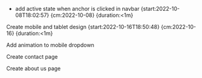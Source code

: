 - add active state when anchor is clicked in navbar {start:2022-10-08T18:02:57} {cm:2022-10-08} {duration:<1m}

Create mobile and tablet design {start:2022-10-16T18:50:48} {cm:2022-10-16} {duration:<1m}

Add animation to mobile dropdown

Create contact page

Create about us page